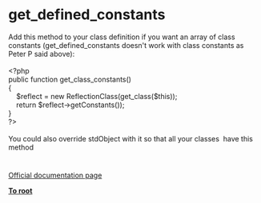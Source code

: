 # get_defined_constants




<div class="phpcode"><span class="html">
Add this method to your class definition if you want an array of class constants (get_defined_constants doesn&apos;t work with class constants as Peter P said above):<br><br><span class="default">&lt;?php<br></span><span class="keyword">public function </span><span class="default">get_class_constants</span><span class="keyword">()<br>{<br>&#xA0; &#xA0; </span><span class="default">$reflect </span><span class="keyword">= new </span><span class="default">ReflectionClass</span><span class="keyword">(</span><span class="default">get_class</span><span class="keyword">(</span><span class="default">$this</span><span class="keyword">));<br>&#xA0; &#xA0; return </span><span class="default">$reflect</span><span class="keyword">-&gt;</span><span class="default">getConstants</span><span class="keyword">());<br>}<br></span><span class="default">?&gt;<br></span><br>You could also override stdObject with it so that all your classes&#xA0; have this method</span>
</div>
  

#

[Official documentation page](https://www.php.net/manual/en/function.get-defined-constants.php)

**[To root](/)**